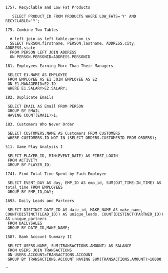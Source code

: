 `1757. Recyclable and Low Fat Products`

       SELECT PRODUCT_ID FROM PRODUCTS WHERE LOW_FATS='Y' AND RECYCLABLE='Y';

`175. Combine Two Tables`

      # left join as left table-person is 
      SELECT PERSON.firstname, PERSON.lastname, ADDRESS.city, ADDRESS.state 
      FROM PERSON LEFT JOIN ADDRESS
      ON PERSON.PERSONID=ADDRESS.PERSONID

`181. Employees Earning More Than Their Managers` 
     
     SELECT E1.NAME AS EMPLOYEE
     FROM EMPLOYEE AS E1 JOIN EMPLOYEE AS E2
     ON E1.MANAGERID=E2.ID
     WHERE E1.SALARY>E2.SALARY;
     
`182. Duplicate Emails`
     
     SELECT EMAIL AS Email FROM PERSON
     GROUP BY EMAIL
     HAVING COUNT(EMAIL)>1;
     
`183. Customers Who Never Order`

     SELECT CUSTOMERS.NAME AS Customers FROM CUSTOMERS
     WHERE CUSTOMERS.ID NOT IN (SELECT ORDERS.CUSTOMERID FROM ORDERS);
     
`511. Game Play Analysis I`

     SELECT PLAYER_ID, MIN(EVENT_DATE) AS FIRST_LOGIN 
     FROM ACTIVITY
     GROUP BY PLAYER_ID;

`1741. Find Total Time Spent by Each Employee`

     SELECT EVENT_DAY AS day, EMP_ID AS emp_id, SUM(OUT_TIME-IN_TIME) AS total_time FROM EMPLOYEES
     GROUP BY EMP_ID,DAY;
     
`1693. Daily Leads and Partners`

     SELECT DISTINCT DATE_ID AS date_id, MAKE_NAME AS make_name, COUNT(DISTINCT(LEAD_ID)) AS unique_leads, COUNT(DISTINCT(PARTNER_ID)) AS unique_partners
     FROM DAILYSALES
     GROUP BY DATE_ID,MAKE_NAME;
     
`1587. Bank Account Summary II`

     SELECT USERS.NAME, SUM(TRANSACTIONS.AMOUNT) AS BALANCE
     FROM USERS JOIN TRANSACTIONS
     ON USERS.ACCOUNT=TRANSACTIONS.ACCOUNT
     GROUP BY TRANSACTIONS.ACCOUNT HAVING SUM(TRANSACTIONS.AMOUNT)>10000
     
``
